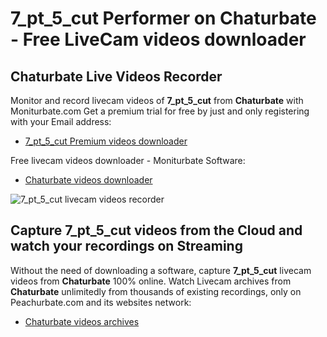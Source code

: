 # 7_pt_5_cut Performer on Chaturbate - Free LiveCam videos downloader

## Chaturbate Live Videos Recorder

Monitor and record livecam videos of **7_pt_5_cut** from **Chaturbate** with Moniturbate.com
Get a premium trial for free by just and only registering with your Email address:
* [7_pt_5_cut Premium videos downloader](https://moniturbate.com/request-demo-licence-key.html)

Free livecam videos downloader - Moniturbate Software:
* [Chaturbate videos downloader](https://moniturbate.com/moniturbate-download-software.html)

![7_pt_5_cut livecam videos recorder](https://peachurnet.com/templates/moniturbate-software.png)


## Capture 7_pt_5_cut videos from the Cloud and watch your recordings on Streaming

Without the need of downloading a software, capture **7_pt_5_cut** livecam videos from **Chaturbate** 100% online.
Watch Livecam archives from **Chaturbate** unlimitedly from thousands of existing recordings, only on Peachurbate.com and its websites network:
* [Chaturbate videos archives](https://peachurnet.com/)
